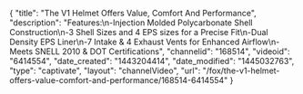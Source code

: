 {
    "title": "The V1 Helmet Offers Value, Comfort And Performance",
    "description": "Features:\n-Injection Molded Polycarbonate Shell Construction\n-3 Shell Sizes and 4 EPS sizes for a Precise Fit\n-Dual Density EPS Liner\n-7 Intake & 4 Exhaust Vents for Enhanced Airflow\n-Meets SNELL 2010 & DOT Certifications",
    "channelid": "168514",
    "videoid": "6414554",
    "date_created": "1443204414",
    "date_modified": "1445032763",
    "type": "captivate",
    "layout": "channelVideo",
    "url": "\/fox\/the-v1-helmet-offers-value-comfort-and-performance\/168514-6414554"
}